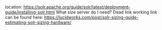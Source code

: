 location: https://solr.apache.org/guide/solr/latest/deployment-guide/installing-solr.html
What size server do I need? Dead link
working link can be found here: https://lucidworks.com/post/solr-sizing-guide-estimating-solr-sizing-hardware/